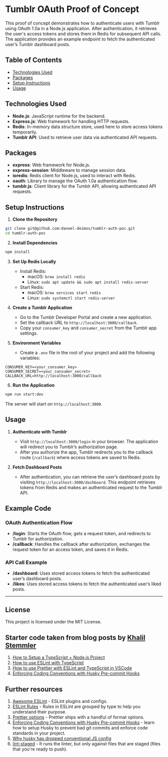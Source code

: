# Tumblr OAuth Proof of Concept

This proof of concept demonstrates how to authenticate users with Tumblr using OAuth 1.0a in a Node.js application. After authentication, it retrieves the user's access tokens and stores them in Redis for subsequent API calls. The application provides an example endpoint to fetch the authenticated user’s Tumblr dashboard posts.

## Table of Contents

- [Technologies Used](#technologies-used)
- [Packages](#packages)
- [Setup Instructions](#setup-instructions)
- [Usage](#usage)

## Technologies Used

- **Node.js**: JavaScript runtime for the backend.
- **Express.js**: Web framework for handling HTTP requests.
- **Redis**: In-memory data structure store, used here to store access tokens temporarily.
- **Tumblr API**: Used to retrieve user data via authenticated API requests.

## Packages

- **express**: Web framework for Node.js.
- **express-session**: Middleware to manage session data.
- **ioredis**: Redis client for Node.js, used to interact with Redis.
- **oauth**: Library to manage the OAuth 1.0a authentication flow.
- **tumblr.js**: Client library for the Tumblr API, allowing authenticated API requests.

## Setup Instructions

1. **Clone the Repository**
    
```bash
git clone git@github.com:daneel-deimos/tumblr-auth-poc.git
cd tumblr-auth-poc
```
    
2. **Install Dependencies**

```bash
npm install
```
    
3. **Set Up Redis Locally**
    
    - Install Redis:
        - macOS: `brew install redis`
        - Linux: `sudo apt update && sudo apt install redis-server`
    - Start Redis:
        - macOS: `brew services start redis`
        - Linux: `sudo systemctl start redis-server`
4. **Create a Tumblr Application**
    
    - Go to the Tumblr Developer Portal and create a new application.
    - Set the callback URL to `http://localhost:3000/callback`.
    - Copy your `consumer_key` and `consumer_secret` from the Tumblr app settings.
5. **Environment Variables**
    
    - Create a `.env` file in the root of your project and add the following variables:

```env        
CONSUMER_KEY=<your_consumer_key>
CONSUMER_SECRET=<your_consumer_secret>
CALLBACK_URL=http://localhost:3000/callback
```
        
6. **Run the Application**

```bash
npm run start:dev
```
    
The server will start on `http://localhost:3000`.
    

## Usage

1. **Authenticate with Tumblr**
    
    - Visit `http://localhost:3000/login` in your browser. The application will redirect you to Tumblr’s authorization page.
    - After you authorize the app, Tumblr redirects you to the callback route (`/callback`) where access tokens are saved to Redis.
2. **Fetch Dashboard Posts**
    
    - After authentication, you can retrieve the user’s dashboard posts by visiting `http://localhost:3000/dashboard`. This endpoint retrieves tokens from Redis and makes an authenticated request to the Tumblr API.

## Example Code

### OAuth Authentication Flow

- **/login**: Starts the OAuth flow, gets a request token, and redirects to Tumblr for authorization.
- **/callback**: Handles the callback after authorization, exchanges the request token for an access token, and saves it in Redis.

### API Call Example

- **/dashboard**: Uses stored access tokens to fetch the authenticated user’s dashboard posts.
- **/likes**: Uses stored access tokens to fetch the authenticated user’s liked posts.

---

## License

This project is licensed under the MIT License.

## Starter code taken from blog posts by [Khalil Stemmler](https://khalilstemmler.com/)

1. [How to Setup a TypeScript + Node.js Project](https://khalilstemmler.com/blogs/typescript/node-starter-project/)
2. [How to use ESLint with TypeScript](https://khalilstemmler.com/blogs/typescript/eslint-for-typescript/)
3. [How to use Prettier with ESLint and TypeScript in VSCode](https://khalilstemmler.com/blogs/tooling/prettier/)
4. [Enforcing Coding Conventions with Husky Pre-commit Hooks](https://khalilstemmler.com/blogs/tooling/enforcing-husky-precommit-hooks/)

## Further resources

1. [Awesome ESLint](https://github.com/dustinspecker/awesome-eslint) - ESLint plugins and configs.
2. [ESLint Rules](https://eslint.org/docs/latest/rules/) - Rules in ESLint are grouped by type to help you understand their purpose.
3. [Prettier options](https://prettier.io/docs/en/options.html) - Prettier ships with a handful of format options.
4. [Enforcing Coding Conventions with Husky Pre-commit Hooks](https://khalilstemmler.com/blogs/tooling/enforcing-husky-precommit-hooks/) - learn how to setup Husky to prevent bad git commits and enforce code standards in your project.
5. [Why husky has dropped conventional JS config](https://blog.typicode.com/husky-git-hooks-javascript-config/)
6. [lint-staged](https://github.com/okonet/lint-staged) - It runs the linter, but only against files that are staged (files that you're ready to push).

